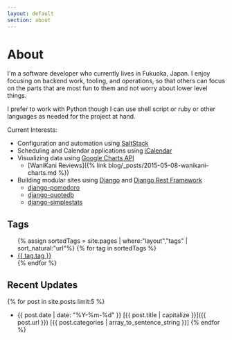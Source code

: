 ```yaml
---
layout: default
section: about
---
```

# About
I'm a software developer who currently lives in Fukuoka, Japan. I enjoy focusing
on backend work, tooling, and operations, so that others can focus on the parts
that are most fun to them and not worry about lower level things.

I prefer to work with Python though I can use shell script or ruby or other
languages as needed for the project at hand.

Current Interests:

* Configuration and automation using [SaltStack](https://github.com/saltstack/salt)
* Scheduling and Calendar applications using [iCalendar](https://github.com/collective/icalendar)
* Visualizing data using [Google Charts API](https://developers.google.com/chart/)
  * [WaniKani Reviews]({% link blog/_posts/2015-05-08-wanikani-charts.md %})
* Building modular sites using [Django](https://www.djangoproject.com/) and [Django Rest Framework](http://www.django-rest-framework.org/)
  * [django-pomodoro](https://github.com/kfdm/django-pomodoro)
  * [django-quotedb](https://github.com/kfdm/django-qdb/)
  * [django-simplestats](https://github.com/kfdm/django-simplestats)

## Tags

<ul class="list-inline">
{% assign sortedTags = site.pages | where:"layout","tags" | sort_natural:"url"%}
{% for tag in sortedTags %}
    <li class="list-inline-item">
        <a href="/tags/{{ tag.tag }}"><span class="badge badge-secondary">{{ tag.tag }}</span></a>
    </li>
{% endfor %}
</ul>


## Recent Updates
{% for post in site.posts limit:5 %}
 * {{ post.date | date: "%Y-%m-%d" }} [{{ post.title | capitalize }}]({{ post.url }}) [{{ post.categories | array_to_sentence_string }}]
{% endfor %}
